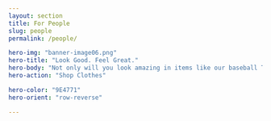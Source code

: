 ```yaml
---
layout: section
title: For People
slug: people
permalink: /people/

hero-img: "banner-image06.png"
hero-title: "Look Good. Feel Great."
hero-body: "Not only will you look amazing in items like our baseball T, but you'l feel great too knowing you're supporting the animals of Morris Animal Refuge."
hero-action: "Shop Clothes"

hero-color: "9E4771"
hero-orient: "row-reverse"

---
```



